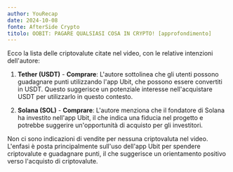 ```yaml
---
author: YouRecap
date: 2024-10-08
fonte: AfterSide Crypto
titolo: OOBIT: PAGARE QUALSIASI COSA IN CRYPTO! [approfondimento]
---
```


Ecco la lista delle criptovalute citate nel video, con le relative intenzioni dell'autore:

1. **Tether (USDT)** - **Comprare**: L'autore sottolinea che gli utenti possono guadagnare punti utilizzando l'app Ubit, che possono essere convertiti in USDT. Questo suggerisce un potenziale interesse nell'acquistare USDT per utilizzarlo in questo contesto.

2. **Solana (SOL)** - **Comprare**: L'autore menziona che il fondatore di Solana ha investito nell'app Ubit, il che indica una fiducia nel progetto e potrebbe suggerire un'opportunità di acquisto per gli investitori.

Non ci sono indicazioni di vendite per nessuna criptovaluta nel video. L'enfasi è posta principalmente sull'uso dell'app Ubit per spendere criptovalute e guadagnare punti, il che suggerisce un orientamento positivo verso l'acquisto di criptovalute.
